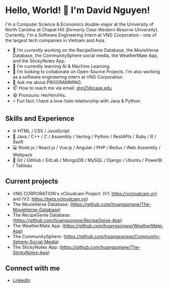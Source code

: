 # Hello, World! 👋 I'm David Nguyen!

I'm a Computer Science & Economics double-major at the University of North Carolina at Chapel Hill (*formerly Case Western Reserve University*). Currently, I'm a Software Engineering Intern at VNG Corporation - one of the largest tech companies in Vietnam and Asia.

- 🔭 I’m currently working on the RecipeGenie Database, the MovieVerse Database, the CommunitySphere social media, the WeatherMate App, and the StickyNotes App.
- 🌱 I’m currently learning AI & Machine Learning.
- 👯 I’m looking to collaborate on Open-Source Projects. I'm also working as a software engineering intern at VNG Corporation.
- 💬 Ask me about PROGRAMMING.
- 📫 How to reach me via email: shn21@case.edu
- 😄 Pronouns: He/Him/His.
- ⚡ Fun fact: I have a love-hate relationship with Java & Python.

## Skills and Experience
* 🌐 HTML / CSS / JavaScript
* 🐍 Java / C++ / C / Assembly / Verilog / Python / RestAPIs / Ruby / R / Swift
* 💻 Node.js / React.js / Vue.js / Angular / PHP / Redux / Web Assembly / Webpack
* 🔧 Git / GitHub / GitLab / MongoDB / MySQL / Django / Ubuntu / PowerBI / Tableau

## Current projects
* VNG CORPORATION's vCloudcam Project: (V1: https://vcloudcam.vn) and (V2: https://beta.vcloudcam.vn)
* The MovieVerse Database:  (https://github.com/hoangsonww/The-MovieVerse-Database)
* The RecipeGenie Database: (https://github.com/hoangsonww/RecipeGenie-App)
* The WeatherMate App:      (https://github.com/hoangsonww/WeatherMate-App)
* The CommunitySphere:      (https://github.com/hoangsonww/Community-Sphere-Social-Media)
* The StickyNotes App:      (https://github.com/hoangsonww/The-StickyNotes-App)

## Connect with me
* [LinkedIn](https://www.linkedin.com/in/hoangsonw/)
